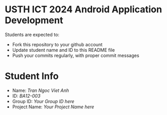 USTH ICT 2024 Android Application Development
=====================================================

Students are expected to:

* Fork this repository to your github account
* Update student name and ID to this README file
* Push your commits regularly, with proper commit messages

Student Info
=======================

* Name: *Tran Ngoc Viet Anh*
* ID: *BA12-003*
* Group ID: *Your Group ID here*
* Project Name: *Your Project Name here*
